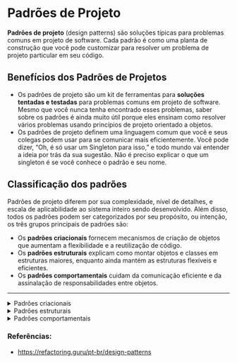 # Padrões de Projeto

**Padrões de projeto** (design patterns) são soluções típicas para problemas comuns em projeto de software. Cada padrão é como uma planta de construção que você pode customizar para resolver um problema de projeto particular em seu código.

## Benefícios dos Padrões de Projetos

-   Os padrões de projeto são um kit de ferramentas para  **soluções tentadas e testadas**  para problemas comuns em projeto de software. Mesmo que você nunca tenha encontrado esses problemas, saber sobre os padrões é ainda muito útil porque eles ensinam como resolver vários problemas usando princípios de projeto orientado a objetos.
-   Os padrões de projeto definem uma linguagem comum que você e seus colegas podem usar para se comunicar mais eficientemente. Você pode dizer, “Oh, é só usar um Singleton para isso,” e todo mundo vai entender a ideia por trás da sua sugestão. Não é preciso explicar o que um singleton é se você conhece o padrão e seu nome.

## Classificação dos padrões

Padrões de projeto diferem por sua complexidade, nível de detalhes, e escala de aplicabilidade ao sistema inteiro sendo desenvolvido. Além disso, todos os padrões podem ser categorizados por seu propósito, ou intenção, os três grupos principais de padrões são:

-   Os  **padrões criacionais**  fornecem mecanismos de criação de objetos que aumentam a flexibilidade e a reutilização de código.
-   Os  **padrões estruturais**  explicam como montar objetos e classes em estruturas maiores, enquanto ainda mantém as estruturas flexíveis e eficientes.
-   Os  **padrões comportamentais**  cuidam da comunicação eficiente e da assinalação de responsabilidades entre objetos.

----

<details>
  <summary>Padrões criacionais</summary>
  
  # Factory Method
  
  O Factory Method é um padrão criacional de projeto que fornece uma interface para criar objetos em uma superclasse, mas permite que as subclasses alterem o tipo de objetos que serão criados.
  
  ![](https://refactoring.guru/images/patterns/content/factory-method/factory-method-pt-br-2x.png#gh-light-mode-only)

  ## Problema / Motivação

  Imagine que você está criando uma aplicação de gerenciamento de logística. A primeira versão da sua aplicação pode lidar apenas com o transporte de caminhões, portanto a maior parte do seu código fica dentro da classe Caminhão.

Depois de um tempo, sua aplicação se torna bastante popular. Todos os dias você recebe dezenas de solicitações de empresas de transporte marítimo para incorporar a logística marítima na aplicação.
  
  ![](https://refactoring.guru/images/patterns/diagrams/factory-method/problem1-pt-br-2x.png#gh-light-mode-only)
  
  Boa notícia, certo? Mas e o código? Atualmente, a maior parte do seu código é acoplada à classe **Caminhão**. Adicionar **Navio** à aplicação exigiria alterações em toda a base de código. Além disso, se mais tarde você decidir adicionar outro tipo de transporte à aplicação, provavelmente precisará fazer todas essas alterações novamente.

Como resultado, você terá um código bastante sujo, repleto de condicionais que alteram o comportamento da aplicação, dependendo da classe de objetos de transporte.

  ## Solução

  O padrão Factory Method sugere que você substitua chamadas diretas de construção de objetos por chamadas para um método **fábrica** especial, os objetos retornados desse método  geralmente são chamados de **produtos**.
  Com isso, podemos sobrescrever o método fábrica em uma subclasse e alterar a classe de produtos que estão sendo criados pelo método. Porém, há uma pequena limitação: as subclasses só podem retornar tipos diferentes de produtos se esses produtos tiverem uma classe ou interface base em comum. Além disso, o método fábrica na classe base deve ter seu tipo de retorno declarado como essa interface.

  ![](https://refactoring.guru/images/patterns/diagrams/factory-method/structure.png)

  O código que usa o método fábrica (geralmente chamado de código cliente) não vê diferença entre os produtos reais retornados por várias subclasses. O cliente trata todos os produtos como um Transporte abstrato. O cliente sabe que todos os objetos de transporte devem ter o método entregar, mas como exatamente ele funciona não é importante para o cliente.

  ## Quando devemos aplicar?

  - O Factory Method deve ser usado quando não se sabe a priori os tipos e dependências exatas dos objetos com os quais seu código deve funcionar.

  - Também é indicado usar o Factory Method quando desejar fornecer aos usuários da sua biblioteca ou framework uma maneira de estender seus componentes internos.

  - Busca de uma melhor qualidade de código. 
  
</details>

<details>
  <summary>Padrões estruturais</summary>

  # Adapter
  O Adapter é um padrão de projeto estrutural que permite objetos com interfaces incompatíveis colaborarem entre si. Ou seja, como o nome propõe o Adapter ele funciona como um adaptador.

  ![](https://refactoring.guru/images/patterns/content/adapter/adapter-pt-br.png?id=05f144d30c63000fbe59e09f29bb488d)

  ## Problema / Motivação

  Imagine que você está criando uma aplicação de monitoramento do mercado de ações da bolsa. A aplicação baixa os dados das ações de múltiplas fontes em formato XML e então mostra gráficos e diagramas para o usuário.

Em algum ponto, você decide melhorar a aplicação ao integrar uma biblioteca de análise de terceiros. Porém, a biblioteca só trabalha com dados em formato JSON.
  
  ![](https://user-images.githubusercontent.com/26224729/167524439-ff77290b-fcd1-44fc-8c77-b37820834820.png)

  Você não pode usar a biblioteca “como ela está” porque ela espera os dados em um formato que é incompatível com sua aplicação.

  ## Solução

  Ele é um objeto especial que converte a interface de um objeto para que outro objeto possa entendê-lo.

  1) O adaptador obtém uma interface, compatível com um dos objetos existentes.
  2) Usando essa interface, o objeto existente pode chamar os métodos do adaptador com segurança.
  3) Ao receber a chamada, o adaptador passa o pedido para o segundo objeto, mas em um formato e ordem que o segundo objeto espera.

  ![](https://refactoring.guru/images/patterns/diagrams/adapter/solution-pt-br.png?id=ffe986cb8e979f54610072f35928d04e)

  Exemplo para compreender melhor o Adapter

  ![](https://refactoring.guru/images/patterns/content/adapter/adapter-comic-1-pt-br.png?id=a33f9306db5a3932525827fe93a9676a)

  ## Quando devemos aplicar?
  quando?

  - Utilize a classe Adaptador quando você quer usar uma classe existente, mas sua interface não for compatível com o resto do seu código.

</details>

<details>
  <summary>Padrões comportamentais</summary>
  
</details>


### Referências:

- https://refactoring.guru/pt-br/design-patterns
